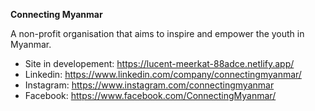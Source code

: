<b>Connecting Myanmar</b>

A non-profit organisation that aims to inspire and empower the youth in Myanmar.


* Site in developement: https://lucent-meerkat-88adce.netlify.app/
* Linkedin: https://www.linkedin.com/company/connectingmyanmar/
* Instagram: https://www.instagram.com/connectingmyanmar
* Facebook: https://www.facebook.com/ConnectingMyanmar/
